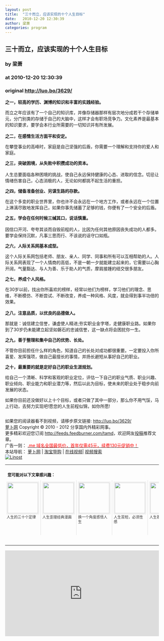 ```yaml
---
layout: post
title:  "三十而立，应该实现的十个人生目标"
date:   2010-12-20 12:30:39
author: 梁萧
categories: program
---
```


## 三十而立，应该实现的十个人生目标
### by 梁萧
### at 2010-12-20 12:30:39
### original <http://luo.bo/3629/>

<p><strong>之一，较高的学历、渊博的知识和丰富的实践经验。</strong></p><p>而立之年应该有了一个自己的知识库，并像存储器那样有层次地分成若干个存储单元，分门别类的存储于自己的大脑中，这样才会有职场竞争力。文化素养是最基本的知识要求，要学会本行业所需要的一切知识并有所发展。<br> <span></span><br> <strong>之二，在感情生活方面平和安定。</strong></p><p>在攀登事业的高峰时，家庭是自己坚强的后盾，你需要一个理解和支持你的爱人和家庭。</p><p><strong>之三，突破困境，从失败中积攒成功的资本。<br> </strong><br> 人生总要面临各种困境的挑战，使自己永远保持健康的心态、进取的信念。切忌让情绪伤害自己，心态消极的人，无论如何都挑不起生活的重担。</p><p><strong>之四，储备准备创业、另谋生路的存款。</strong></p><p>在这个多变的职业世界里，你也许不会永远在一个地方工作，或者永远在一个位置上淋漓尽致地发挥自己，如果你事先储蓄了足够的钱，你便有了一个安全的后盾。</p><p><strong>之五，学会在任何时候三缄其口，说话慎重。<br> </strong><br> 因信口开河、夸夸其谈而自毁前程的人，比因为任何其他原因丧失成功的人都多。要学会保持沉默，凡事三思而行、不该说的话守口如瓶。</p><p><strong>之六，人际关系网基本成型。</strong></p><p>这个人际关系网包括老师、朋友、亲人、同学、同事和所有可以互相帮助的人。人际关系网表现了一个人情商的高低，不是一朝一夕就能建立起来的，它需要以心胸开阔，气量豁达、与人为善、乐于助人的气质，摩肩接踵的结交很多朋友。</p><p><strong>之七，养成个人风格。</strong></p><p>在30岁以前，找出你所喜欢的榜样，经常以他们为榜样，学习他们的理念、思维，不断模仿、不断尝试、不断改变，养成一种风格、风度，就会得到事半功倍的效果。<br> <strong><br> 之八，注意品质，以优良的品德做人。</strong></p><p>那就是：诚信建立信誉，谦虚使人精进;夯实职业金字塔，走健康职业路。如果你到了30岁仍未能建立起坚如磐石的忠诚信誉，这一缺点将会困扰你一生。</p><p><strong>之九，善于整理和集中自己的优势、长处。</strong></p><p>不管你目前担任什么样的角色，知道自己的长处对成功都很重要。一定要投入你所喜爱、发挥强项，做自己最擅长的事情，并扬长避短从事好自己的职业。</p><p><strong>之十，最重要的就是定好自己的职业生涯规划。</strong></p><p>给自己一个清晰、科学和客观的职业定位，评估一下自己的职业气质、职业兴趣、职业倾向、职业能力和职业潜力等，然后以此为目标，使未来的职业处于稳步向前发展的状态。</p><p>如果你目前还没做好以上十个目标，或者只做了其中一部分，那么你不用气馁，马上行动，去努力实现吧!愿您的人生前程似锦，如你所愿!</p><p><img src="http://dulei.si/files/757bca208e3fc50af3bdfdefcd3e8f26.jpg" alt=""></p><p>如果您的阅读器看不到视频，请移步原文链接: <a href="http://luo.bo/3629/">http://luo.bo/3629/</a> <br> <a href="http:////luo.bo/" title="萝卜网 - 人人都是艺术家">萝卜网</a> Copyright ©   2010 - 2012 分享国内外精彩网事。<br> 更多精彩欢迎您订阅 <a href="http://feeds.feedburner.com/tamd">http://feeds.feedburner.com/tamd</a>，欢迎网友<a href="http://luo.bo/delivery/">投稿</a>推荐文章。<br> 广告一则： <a href="http://zi.mu/domain"><font color="red">.me 域名全国最低价，首年仅需45元，续费130元促销中！</font></a><br> 本站导航： <a href="http://luo.bo/">萝卜网</a> | <a href="http://tao.luo.bo/">淘宝导购</a> | <a href="http://v2.luo.bo/">在线视频</a>| <a href="http://v.luo.bo/">视频搜索</a><br> <a href="http://zi.mu/linost" title="Linost"><img src="http://dulei.si/files/966647b88eb7c4530535056df8d2d83f.gif" alt="Linost" border="0"></a><table cellspacing="0" cellpadding="3" border="0"><tr><td colspan="5"><b><font size="-1" style="display:block!important;padding:20px 0 5px!important">您可能对以下文章感兴趣：</font></b></td></tr><tr><td width="106" valign="top" style="padding:5px!important;margin:0!important"> <a title="人生的三十个定律" style="text-decoration:none!important" href="http://www.wumii.com/ext/redirect.htm?url=http%3A%2F%2Fluo.bo%2F3477%2F&amp;from=http%3A%2F%2Fluo.bo%2F3629%2F"> <img style="margin:0!important;padding:2px!important;border:1px solid #dddddd!important;width:100px!important;height:100px!important" src="http://static.wumii.com/site_images/2010/12/14/1253257.jpg" width="100px" height="100px"><br> <font size="-1" color="#333333" style="display:block!important;line-height:15px!important;width:106px!important;font:12px/15px arial!important;height:60px!important;margin:3px 0 0 0!important;padding:0!important;overflow:hidden!important">人生的三十个定律</font> </a></td><td width="106" valign="top" style="padding:5px!important;margin:0!important;border-left:1px solid #dddddd!important"> <a title="人生歪理经典漫画" style="text-decoration:none!important" href="http://www.wumii.com/ext/redirect.htm?url=http%3A%2F%2Fluo.bo%2F1199%2F&amp;from=http%3A%2F%2Fluo.bo%2F3629%2F"> <img style="margin:0!important;padding:2px!important;border:1px solid #dddddd!important;width:100px!important;height:100px!important" src="http://static.wumii.com/site_images/2010/11/03/651591.jpg" width="100px" height="100px"><br> <font size="-1" color="#333333" style="display:block!important;line-height:15px!important;width:106px!important;font:12px/15px arial!important;height:60px!important;margin:3px 0 0 0!important;padding:0!important;overflow:hidden!important">人生歪理经典漫画</font> </a></td><td width="106" valign="top" style="padding:5px!important;margin:0!important;border-left:1px solid #dddddd!important"> <a title="换一个角度感悟人生" style="text-decoration:none!important" href="http://www.wumii.com/ext/redirect.htm?url=http%3A%2F%2Fluo.bo%2F1901%2F&amp;from=http%3A%2F%2Fluo.bo%2F3629%2F"> <img style="margin:0!important;padding:2px!important;border:1px solid #dddddd!important;width:100px!important;height:100px!important" src="http://static.wumii.com/site_images/2010/11/04/765809.jpg" width="100px" height="100px"><br> <font size="-1" color="#333333" style="display:block!important;line-height:15px!important;width:106px!important;font:12px/15px arial!important;height:60px!important;margin:3px 0 0 0!important;padding:0!important;overflow:hidden!important">换一个角度感悟人生</font> </a></td><td width="106" valign="top" style="padding:5px!important;margin:0!important;border-left:1px solid #dddddd!important"> <a title="人生苦短，必须性感" style="text-decoration:none!important" href="http://www.wumii.com/ext/redirect.htm?url=http%3A%2F%2Fluo.bo%2F2422%2F&amp;from=http%3A%2F%2Fluo.bo%2F3629%2F"> <img style="margin:0!important;padding:2px!important;border:1px solid #dddddd!important;width:100px!important;height:100px!important" src="http://static.wumii.com/site_images/2010/11/10/951290.jpg" width="100px" height="100px"><br> <font size="-1" color="#333333" style="display:block!important;line-height:15px!important;width:106px!important;font:12px/15px arial!important;height:60px!important;margin:3px 0 0 0!important;padding:0!important;overflow:hidden!important">人生苦短，必须性感</font> </a></td><td width="106" valign="top" style="padding:5px!important;margin:0!important;border-left:1px solid #dddddd!important"> <a title="人生若只如初见" style="text-decoration:none!important" href="http://www.wumii.com/ext/redirect.htm?url=http%3A%2F%2Fluo.bo%2F761%2F&amp;from=http%3A%2F%2Fluo.bo%2F3629%2F"> <img style="margin:0!important;padding:2px!important;border:1px solid #dddddd!important;width:100px!important;height:100px!important" src="http://static.wumii.com/site_images/2010/11/03/653325.jpg" width="100px" height="100px"><br> <font size="-1" color="#333333" style="display:block!important;line-height:15px!important;width:106px!important;font:12px/15px arial!important;height:60px!important;margin:3px 0 0 0!important;padding:0!important;overflow:hidden!important">人生若只如初见</font> </a></td></tr><tr><td colspan="5" align="right"> <a style="text-decoration:none!important" href="http://www.wumii.com/widget/relatedItems.htm" title="无觅相关文章插件"> <font size="-1" color="#bbbbbb" style="display:block!important;font-family:arial!important;padding:5px 0!important;font-size:12px!important;color:#bbb!important">无觅</font> </a></td></tr></table><p><iframe src="http://feedads.g.doubleclick.net/~ah/f/7sv1ooo89v8jfelhdjk8plpa64/300/250?ca=1&amp;fh=280#http%3A%2F%2Fluo.bo%2F3629%2F" width="100%" height="280" frameborder="0" scrolling="no" marginwidth="0" marginheight="0"></iframe></p></p>